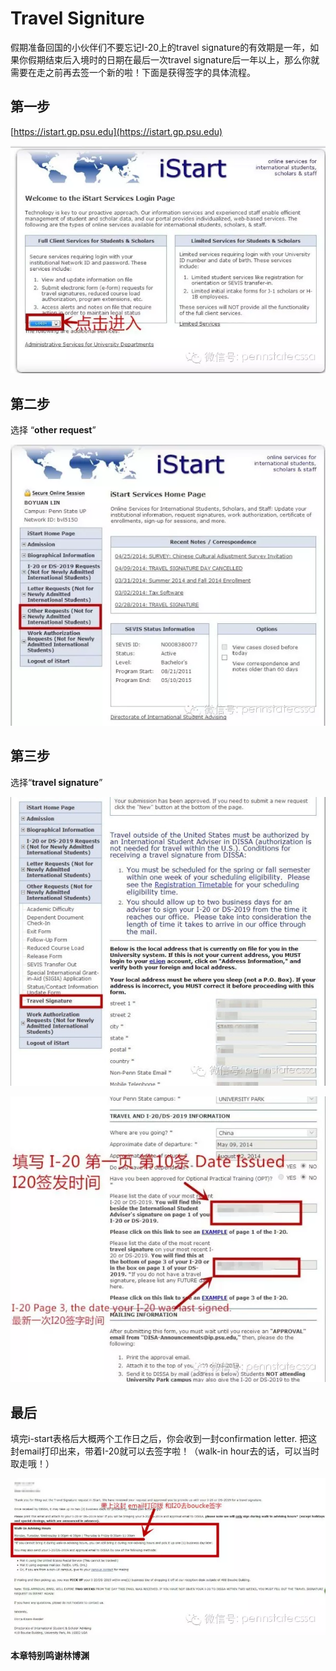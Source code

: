 # Travel Signiture

假期准备回国的小伙伴们不要忘记I-20上的travel signature的有效期是一年，如果你假期结束后入境时的日期在最后一次travel signature后一年以上，那么你就需要在走之前再去签一个新的啦！下面是获得签字的具体流程。

## 第一步

[https://istart.gp.psu.edu](https://istart.gp.psu.edu)

![](../.gitbook/assets/image%20%2887%29.png)

## 第二步

选择 “**other request**”

![](../.gitbook/assets/image%20%2863%29.png)

## 第三步

选择“**travel signature**”

![](../.gitbook/assets/image%20%28102%29.png)

![](../.gitbook/assets/image.png)

## 最后

填完i-start表格后大概两个工作日之后，你会收到一封confirmation letter. 把这封email打印出来，带着I-20就可以去签字啦！（walk-in hour去的话，可以当时取走哦！）

![](../.gitbook/assets/image%20%28171%29.png)

#### 本章特别鸣谢林博渊


